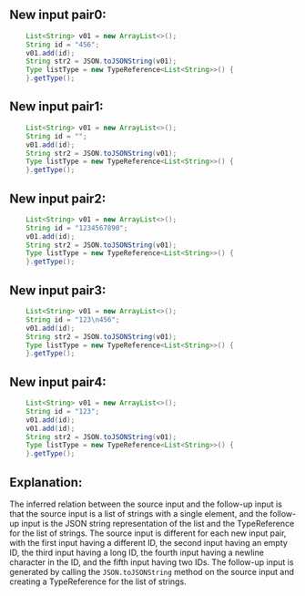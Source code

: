 ## New input pair0:
```java
    List<String> v01 = new ArrayList<>();
    String id = "456";
    v01.add(id);
    String str2 = JSON.toJSONString(v01);
    Type listType = new TypeReference<List<String>>() {
    }.getType();
```

## New input pair1:
```java
    List<String> v01 = new ArrayList<>();
    String id = "";
    v01.add(id);
    String str2 = JSON.toJSONString(v01);
    Type listType = new TypeReference<List<String>>() {
    }.getType();
```

## New input pair2:
```java
    List<String> v01 = new ArrayList<>();
    String id = "1234567890";
    v01.add(id);
    String str2 = JSON.toJSONString(v01);
    Type listType = new TypeReference<List<String>>() {
    }.getType();
```

## New input pair3:
```java
    List<String> v01 = new ArrayList<>();
    String id = "123\n456";
    v01.add(id);
    String str2 = JSON.toJSONString(v01);
    Type listType = new TypeReference<List<String>>() {
    }.getType();
```

## New input pair4:
```java
    List<String> v01 = new ArrayList<>();
    String id = "123";
    v01.add(id);
    v01.add(id);
    String str2 = JSON.toJSONString(v01);
    Type listType = new TypeReference<List<String>>() {
    }.getType();
```

## Explanation:
The inferred relation between the source input and the follow-up input is that the source input is a list of strings with a single element, and the follow-up input is the JSON string representation of the list and the TypeReference for the list of strings. The source input is different for each new input pair, with the first input having a different ID, the second input having an empty ID, the third input having a long ID, the fourth input having a newline character in the ID, and the fifth input having two IDs. The follow-up input is generated by calling the `JSON.toJSONString` method on the source input and creating a TypeReference for the list of strings.
